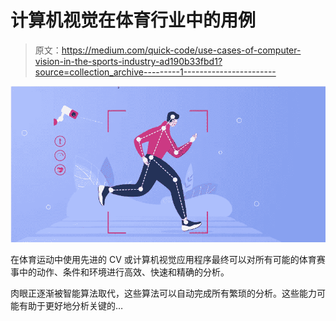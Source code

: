 # 计算机视觉在体育行业中的用例

> 原文：<https://medium.com/quick-code/use-cases-of-computer-vision-in-the-sports-industry-ad190b33fbd1?source=collection_archive---------1----------------------->

![](img/a4dae416898ee87e243c7577a44cf0b0.png)

在体育运动中使用先进的 CV 或计算机视觉应用程序最终可以对所有可能的体育赛事中的动作、条件和环境进行高效、快速和精确的分析。

肉眼正逐渐被智能算法取代，这些算法可以自动完成所有繁琐的分析。这些能力可能有助于更好地分析关键的…